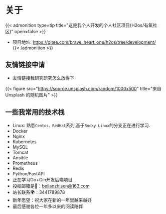 # 关于

{{< admonition type=tip title="这是我个人开发的个人社区项目(H2os/有氧社区)" open=false >}}
- 项目地址: https://gitee.com/brave_heart_one/h2os/tree/development/
{{< /admonition >}}

## 友情链接申请
- 友情链接我研究研究怎么放得下

{{< figure src="https://source.unsplash.com/random/1000x500" title="来自 Unsplash 的随机图片" >}}
 

## 一些我常用的技术栈
- Linux: 熟悉`Centos、RedHat`系列,基于`Rocky Linux`的分支正在进行学习.
- Docker
- Nginx
- Kubernetes
- MySQL
- Tomcat
- Ansible
- Prometheus
- Redis
- Python/FastAPI
- 正在学习Go+Gin开发后端项目
- 投稿邮箱是💌：beilanzhisen@163.com
- 站长联系🌍：3441789878
- 新年愿望：祝大家在新的一年里越来越好
- 最后感谢各位一年多以来的阅读陪伴

